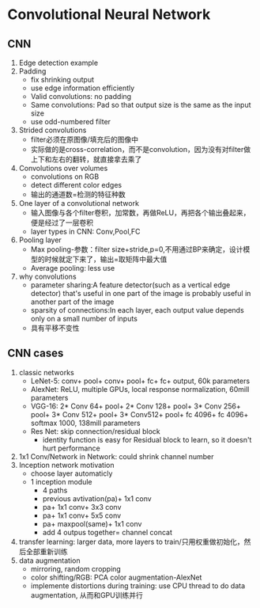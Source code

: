 # Convolutional Neural Network
## CNN
1. Edge detection example
2. Padding
   * fix shrinking output
   * use edge information efficiently
   * Valid convolutions: no padding
   * Same convolutions: Pad so that output size is the same as the input size
   * use odd-numbered filter
3. Strided convolutions
   * filter必须在原图像/填充后的图像中
   * 实际做的是cross-correlation，而不是convolution，因为没有对filter做上下和左右的翻转，就直接拿去乘了
4. Convolutions over volumes
   * convolutions on RGB
   * detect different color edges
   * 输出的通道数=检测的特征种数
5. One layer of a convolutional network
   * 输入图像与各个filter卷积，加常数，再做ReLU，再把各个输出叠起来，便是经过了一层卷积
   * layer types in CNN: Conv,Pool,FC
6. Pooling layer
   * Max pooling-参数：filter size+stride,p=0,不用通过BP来确定，设计模型的时候就定下来了，输出=取矩阵中最大值
   * Average pooling: less use
7. why convolutions
   * parameter sharing:A feature detector(such as a vertical edge detector) that's useful in one part of the image is probably useful in another part of the image
   * sparsity of connections:In each layer, each output value depends only on a small number of inputs
   * 具有平移不变性
## CNN cases
1. classic networks
   * LeNet-5: conv+ pool+ conv+ pool+ fc+ fc+ output, 60k parameters
   * AlexNet: ReLU, multiple GPUs, local response normalization, 60mill parameters
   * VGG-16: 2* Conv 64+ pool+ 2* Conv 128+ pool+ 3* Conv 256+ pool+ 3* Conv 512+ pool+ 3* Conv512+ pool+ fc 4096+ fc 4096+ softmax 1000, 138mill parameters
   * Res Net: skip connection/residual block
      * identity function is easy for Residual block to learn, so it doesn't hurt performance
2. 1x1 Conv/Network in Network: could shrink channel number
3. Inception network motivation
   * choose layer automaticly
   * 1 inception module 
      * 4 paths
      * previous avtivation(pa)+ 1x1 conv
      * pa+ 1x1 conv+ 3x3 conv
      * pa+ 1x1 conv+ 5x5 conv
      * pa+ maxpool(same)+ 1x1 conv
      * add 4 outpus together= channel concat
4. transfer learning: larger data, more layers to train/只用权重做初始化，然后全部重新训练
5. data augmentation
   * mirroring, random cropping
   * color shifting/RGB: PCA color augmentation-AlexNet
   * implemente distortions during training: use CPU thread to do data augmentation, 从而和GPU训练并行
